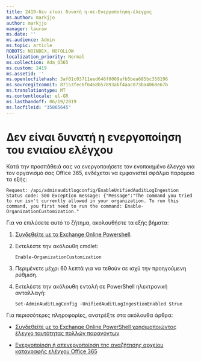 ```yaml
---
title: 2419-δεν είναι δυνατή η-σε-Ενεργοποίηση-έλεγχος
ms.author: markjjo
author: markjjo
manager: lauraw
ms.date: ''
ms.audience: Admin
ms.topic: article
ROBOTS: NOINDEX, NOFOLLOW
localization_priority: Normal
ms.collection: Adm_O365
ms.custom: 2419
ms.assetid: ''
ms.openlocfilehash: 3af01c03711eed646f0009afb5bea685bc358196
ms.sourcegitcommit: 87153fec6f6468b57893abf4aac073ba4068e67b
ms.translationtype: MT
ms.contentlocale: el-GR
ms.lasthandoff: 06/19/2019
ms.locfileid: "35065645"
---
```

# <a name="unable-to-enable-unified-auditing"></a>Δεν είναι δυνατή η ενεργοποίηση του ενιαίου ελέγχου

Κατά την προσπάθειά σας να ενεργοποιήσετε τον ενοποιημένο έλεγχο για τον οργανισμό σας Office 365, ενδέχεται να εμφανιστεί σφάλμα παρόμοιο τα εξής:

```
Request: /api/adminauditlogconfig/EnableUnifiedAuditLogIngestion Status code: 500 Exception message: {"Message":"The command you tried to run isn't currently allowed in your organization. To run this command, you first need to run the command: Enable-OrganizationCustomization."
```

Για να επιλύσετε αυτό το ζήτημα, ακολουθήστε τα εξής βήματα:

1. [Συνδεθείτε με το Exchange Online Powershell](https://docs.microsoft.com/powershell/exchange/exchange-online/connect-to-exchange-online-powershell/connect-to-exchange-online-powershell).

2. Εκτελέστε την ακόλουθη cmdlet:

   ```
   Enable-OrganizationCustomization
   ```

3. Περιμένετε μέχρι 60 λεπτά για να τεθούν σε ισχύ την προηγούμενη ρύθμιση.

4. Εκτελέστε την ακόλουθη εντολή σε PowerShell ηλεκτρονική ανταλλαγή:

   ```
   Set-AdminAuditLogConfig -UnifiedAuditLogIngestionEnabled $true
   ```

Για περισσότερες πληροφορίες, ανατρέξτε στα ακόλουθα άρθρα:

- [Συνδεθείτε με το Exchange Online PowerShell χρησιμοποιώντας έλεγχο ταυτότητας πολλών παραγόντων](https://docs.microsoft.com/powershell/exchange/exchange-online/connect-to-exchange-online-powershell/mfa-connect-to-exchange-online-powershell)

-  [Ενεργοποίηση ή απενεργοποίηση της αναζήτησης αρχείου καταγραφής ελέγχου Office 365](https://docs.microsoft.com/office365/securitycompliance/turn-audit-log-search-on-or-off)
